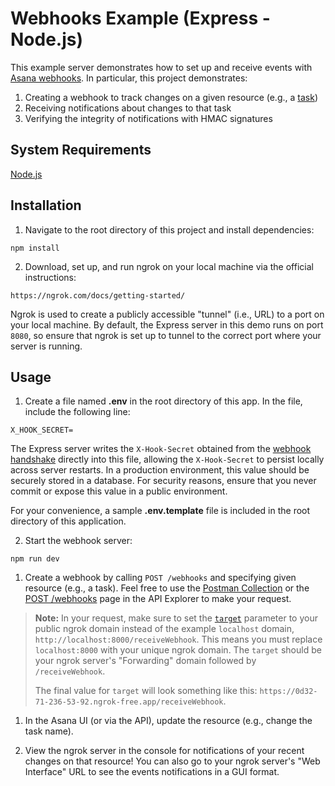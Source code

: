 # Webhooks Example (Express - Node.js)

This example server demonstrates how to set up and receive events with [Asana webhooks](https://developers.asana.com/docs/webhooks). In particular, this project demonstrates:

1. Creating a webhook to track changes on a given resource (e.g., a [task](https://developers.asana.com/docs/tasks))
2. Receiving notifications about changes to that task
3. Verifying the integrity of notifications with HMAC signatures

## System Requirements

[Node.js](https://nodejs.org/)

## Installation

1. Navigate to the root directory of this project and install dependencies:

```
npm install
```

2. Download, set up, and run ngrok on your local machine via the official instructions:

```
https://ngrok.com/docs/getting-started/
```

Ngrok is used to create a publicly accessible "tunnel" (i.e., URL) to a port on your local machine. By default, the Express server in this demo runs on port `8080`, so ensure that ngrok is set up to tunnel to the correct port where your server is running.

## Usage

1. Create a file named **.env** in the root directory of this app. In the file, include the following line:

```
X_HOOK_SECRET=
```

The Express server writes the `X-Hook-Secret` obtained from the [webhook handshake](https://developers.asana.com/docs/webhooks-guide#the-webhook-handshake) directly into this file, allowing the `X-Hook-Secret` to persist locally across server restarts. In a production environment, this value should be securely stored in a database. For security reasons, ensure that you never commit or expose this value in a public environment.

For your convenience, a sample **.env.template** file is included in the root directory of this application.

2. Start the webhook server:

```
npm run dev
```

1. Create a webhook by calling `POST /webhooks` and specifying given resource (e.g., a task). Feel free to use the [Postman Collection](https://developers.asana.com/docs/using-postman) or the [POST /webhooks](https://developers.asana.com/reference/createwebhook) page in the API Explorer to make your request.

> **Note:** In your request, make sure to set the [`target`](https://developers.asana.com/docs/webhook) parameter to your public ngrok domain instead of the example `localhost` domain, `http://localhost:8000/receiveWebhook`. This means you must replace `localhost:8000` with your unique ngrok domain. The `target` should be your ngrok server's "Forwarding" domain followed by `/receiveWebhook`. 
> 
> The final value for `target` will look something like this: `https://0d32-71-236-53-92.ngrok-free.app/receiveWebhook`.


1. In the Asana UI (or via the API), update the resource (e.g., change the task name).

2. View the ngrok server in the console for notifications of your recent changes on that resource! You can also go to your ngrok server's "Web Interface" URL to see the events notifications in a GUI format.
